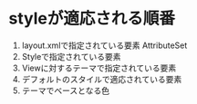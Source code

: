 # styleが適応される順番

1. layout.xmlで指定されている要素 AttributeSet
2. Styleで指定されている要素
3. Viewに対するテーマで指定されている要素
4. デフォルトのスタイルで適応されている要素
5. テーマでベースとなる色